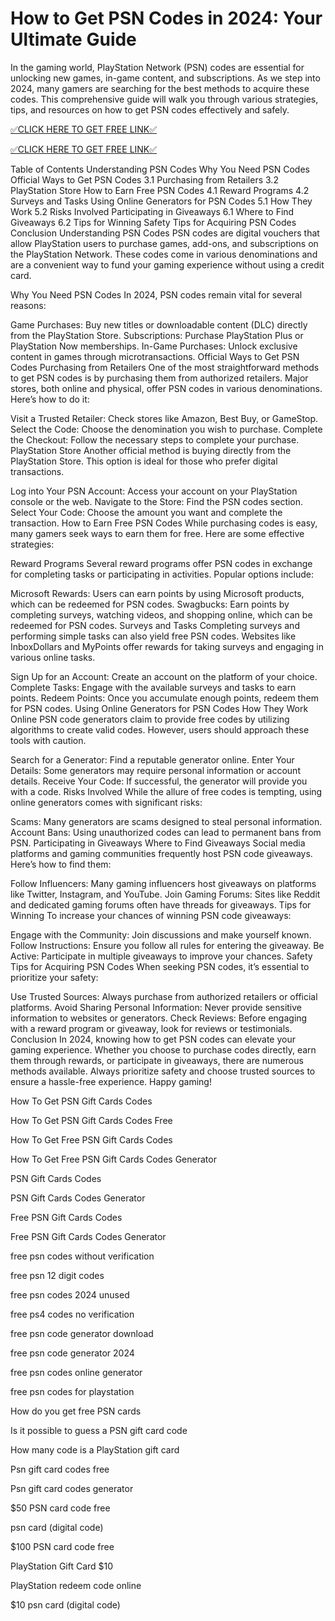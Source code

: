 # How to Get PSN Codes in 2024: Your Ultimate Guide
In the gaming world, PlayStation Network (PSN) codes are essential for unlocking new games, in-game content, and subscriptions. As we step into 2024, many gamers are searching for the best methods to acquire these codes. This comprehensive guide will walk you through various strategies, tips, and resources on how to get PSN codes effectively and safely.

[✅CLICK HERE TO GET FREE LINK✅](https://freesingup.online/allgiftcards/)

[✅CLICK HERE TO GET FREE LINK✅](https://freesingup.online/allgiftcards/)

Table of Contents
Understanding PSN Codes
Why You Need PSN Codes
Official Ways to Get PSN Codes
3.1 Purchasing from Retailers
3.2 PlayStation Store
How to Earn Free PSN Codes
4.1 Reward Programs
4.2 Surveys and Tasks
Using Online Generators for PSN Codes
5.1 How They Work
5.2 Risks Involved
Participating in Giveaways
6.1 Where to Find Giveaways
6.2 Tips for Winning
Safety Tips for Acquiring PSN Codes
Conclusion
Understanding PSN Codes
PSN codes are digital vouchers that allow PlayStation users to purchase games, add-ons, and subscriptions on the PlayStation Network. These codes come in various denominations and are a convenient way to fund your gaming experience without using a credit card.

Why You Need PSN Codes
In 2024, PSN codes remain vital for several reasons:

Game Purchases: Buy new titles or downloadable content (DLC) directly from the PlayStation Store.
Subscriptions: Purchase PlayStation Plus or PlayStation Now memberships.
In-Game Purchases: Unlock exclusive content in games through microtransactions.
Official Ways to Get PSN Codes
Purchasing from Retailers
One of the most straightforward methods to get PSN codes is by purchasing them from authorized retailers. Major stores, both online and physical, offer PSN codes in various denominations. Here’s how to do it:

Visit a Trusted Retailer: Check stores like Amazon, Best Buy, or GameStop.
Select the Code: Choose the denomination you wish to purchase.
Complete the Checkout: Follow the necessary steps to complete your purchase.
PlayStation Store
Another official method is buying directly from the PlayStation Store. This option is ideal for those who prefer digital transactions.

Log into Your PSN Account: Access your account on your PlayStation console or the web.
Navigate to the Store: Find the PSN codes section.
Select Your Code: Choose the amount you want and complete the transaction.
How to Earn Free PSN Codes
While purchasing codes is easy, many gamers seek ways to earn them for free. Here are some effective strategies:

Reward Programs
Several reward programs offer PSN codes in exchange for completing tasks or participating in activities. Popular options include:

Microsoft Rewards: Users can earn points by using Microsoft products, which can be redeemed for PSN codes.
Swagbucks: Earn points by completing surveys, watching videos, and shopping online, which can be redeemed for PSN codes.
Surveys and Tasks
Completing surveys and performing simple tasks can also yield free PSN codes. Websites like InboxDollars and MyPoints offer rewards for taking surveys and engaging in various online tasks.

Sign Up for an Account: Create an account on the platform of your choice.
Complete Tasks: Engage with the available surveys and tasks to earn points.
Redeem Points: Once you accumulate enough points, redeem them for PSN codes.
Using Online Generators for PSN Codes
How They Work
Online PSN code generators claim to provide free codes by utilizing algorithms to create valid codes. However, users should approach these tools with caution.

Search for a Generator: Find a reputable generator online.
Enter Your Details: Some generators may require personal information or account details.
Receive Your Code: If successful, the generator will provide you with a code.
Risks Involved
While the allure of free codes is tempting, using online generators comes with significant risks:

Scams: Many generators are scams designed to steal personal information.
Account Bans: Using unauthorized codes can lead to permanent bans from PSN.
Participating in Giveaways
Where to Find Giveaways
Social media platforms and gaming communities frequently host PSN code giveaways. Here’s how to find them:

Follow Influencers: Many gaming influencers host giveaways on platforms like Twitter, Instagram, and YouTube.
Join Gaming Forums: Sites like Reddit and dedicated gaming forums often have threads for giveaways.
Tips for Winning
To increase your chances of winning PSN code giveaways:

Engage with the Community: Join discussions and make yourself known.
Follow Instructions: Ensure you follow all rules for entering the giveaway.
Be Active: Participate in multiple giveaways to improve your chances.
Safety Tips for Acquiring PSN Codes
When seeking PSN codes, it’s essential to prioritize your safety:

Use Trusted Sources: Always purchase from authorized retailers or official platforms.
Avoid Sharing Personal Information: Never provide sensitive information to websites or generators.
Check Reviews: Before engaging with a reward program or giveaway, look for reviews or testimonials.
Conclusion
In 2024, knowing how to get PSN codes can elevate your gaming experience. Whether you choose to purchase codes directly, earn them through rewards, or participate in giveaways, there are numerous methods available. Always prioritize safety and choose trusted sources to ensure a hassle-free experience. Happy gaming!

How To Get PSN Gift Cards Codes

How To Get PSN Gift Cards Codes Free

How To Get Free PSN Gift Cards Codes

How To Get Free PSN Gift Cards Codes Generator

PSN Gift Cards Codes

PSN Gift Cards Codes Generator

Free PSN Gift Cards Codes

Free PSN Gift Cards Codes Generator

free psn codes without verification

free psn 12 digit codes

free psn codes 2024 unused

free ps4 codes no verification

free psn code generator download

free psn code generator 2024

free psn codes online generator

free psn codes for playstation

How do you get free PSN cards

Is it possible to guess a PSN gift card code

How many code is a PlayStation gift card

Psn gift card codes free

Psn gift card codes generator

$50 PSN card code free

psn card (digital code)

$100 PSN card code free

PlayStation Gift Card $10

PlayStation redeem code online

$10 psn card (digital code)
